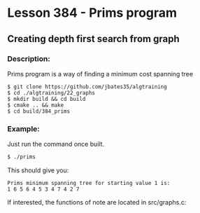 # Lesson 384 - Prims program
## Creating depth first search from graph
### Description:
Prims program is a way of finding a minimum cost spanning tree
```shell
$ git clone https://github.com/jbates35/algtraining
$ cd ./algtraining/22_graphs
$ mkdir build && cd build
$ cmake .. && make
$ cd build/384_prims
```
### Example:
Just run the command once built.
```bash
$ ./prims
```
This should give you:
```
Prims minimum spanning tree for starting value 1 is: 
1 6 5 6 4 5 3 4 7 4 2 7 
```
If interested, the functions of note are located in src/graphs.c:
```c
```
